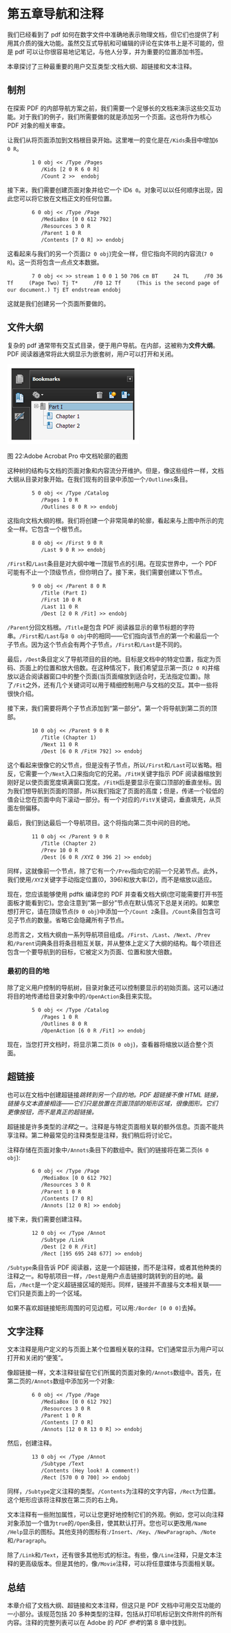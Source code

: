 # 第五章导航和注释

我们已经看到了 pdf 如何在数字文件中准确地表示物理文档，但它们也提供了利用其介质的强大功能。虽然交互式导航和可编辑的评论在实体书上是不可能的，但是 pdf 可以让你很容易地记笔记，与他人分享，并为重要的位置添加书签。

本章探讨了三种最重要的用户交互类型:文档大纲、超链接和文本注释。

## 制剂

在探索 PDF 的内部导航方案之前，我们需要一个足够长的文档来演示这些交互功能。对于我们的例子，我们所需要做的就是添加另一个页面。这也将作为核心 PDF 对象的相关审查。

让我们从将页面添加到文档根目录开始。这里唯一的变化是在`/Kids`条目中增加`6 0 R`。

```
        1 0 obj << /Type /Pages
           /Kids [2 0 R 6 0 R]
           /Count 2 >>  endobj

```

接下来，我们需要创建页面对象并给它一个 ID`6 0`。对象可以以任何顺序出现，因此您可以将它放在文档正文的任何位置。

```
        6 0 obj << /Type /Page
           /MediaBox [0 0 612 792]
           /Resources 3 0 R
           /Parent 1 0 R
           /Contents [7 0 R] >> endobj

```

这看起来与我们的另一个页面(`2 0 obj`)完全一样，但它指向不同的内容流(`7 0 R`)。这一页将包含一点点文本数据。

```
        7 0 obj << >> stream 1 0 0 1 50 706 cm BT     24 TL     /F0 36 Tf     (Page Two) Tj T*     /F0 12 Tf     (This is the second page of our document.) Tj ET endstream endobj

```

这就是我们创建另一个页面所要做的。

## 文件大纲

复杂的 pdf 通常带有交互式目录，便于用户导航。在内部，这被称为**文件大纲**。PDF 阅读器通常将此大纲显示为嵌套树，用户可以打开和关闭。

![](img/image022.png)

图 22:Adobe Acrobat Pro 中文档轮廓的截图

这种树的结构与文档的页面对象和内容流分开维护。但是，像这些组件一样，文档大纲从目录对象开始。在我们现有的目录中添加一个`/Outlines`条目。

```
        5 0 obj << /Type /Catalog
           /Pages 1 0 R
           /Outlines 8 0 R >> endobj

```

这指向文档大纲的根。我们将创建一个非常简单的轮廓，看起来与上图中所示的完全一样。它包含一个根节点。

```
        8 0 obj << /First 9 0 R
           /Last 9 0 R >> endobj

```

`/First`和`/Last`条目是对大纲中唯一顶层节点的引用。在现实世界中，一个 PDF 可能有不止一个顶级节点，但你明白了。接下来，我们需要创建以下节点。

```
        9 0 obj << /Parent 8 0 R
           /Title (Part I)
           /First 10 0 R
           /Last 11 0 R
           /Dest [2 0 R /Fit] >> endobj

```

`/Parent`分回文档根。`/Title`是包含 PDF 阅读器显示的章节标题的字符串。`/First`和`/Last`与`8 0 obj`中的相同——它们指向该节点的第一个和最后一个子节点。因为这个节点会有两个子节点，`/First`和`/Last`是不同的。

最后，`/Dest`条目定义了导航项目的目的地。目标是文档中的特定位置，指定为页码、页面上的位置和放大倍数。在这种情况下，我们希望显示第一页(`2 0 R`)并缩放以适合阅读器窗口中的整个页面(当页面缩放到适合时，无法指定位置)。除了`/Fit`之外，还有几个关键词可以用于精细控制用户与文档的交互。其中一些将很快介绍。

接下来，我们需要将两个子节点添加到“第一部分”。第一个将导航到第二页的顶部。

```
        10 0 obj << /Parent 9 0 R
           /Title (Chapter 1)
           /Next 11 0 R
           /Dest [6 0 R /FitH 792] >> endobj

```

这个看起来很像它的父节点，但是没有子节点，所以`/First`和`/Last`可以省略。相反，它需要一个`/Next`入口来指向它的兄弟。`/FitH`关键字指示 PDF 阅读器缩放到刚好足以使页面宽度填满窗口宽度。`/FitH`后是要显示在窗口顶部的垂直坐标。因为我们想导航到页面的顶部，所以我们指定了页面的高度；但是，传递一个较低的值会让您在页面中向下滚动一部分。有一个对应的`/FitV`关键词，垂直填充，从页面左侧偏移。

最后，我们到达最后一个导航项目。这个将指向第二页中间的目的地。

```
        11 0 obj << /Parent 9 0 R
           /Title (Chapter 2)
           /Prev 10 0 R
           /Dest [6 0 R /XYZ 0 396 2] >> endobj

```

同样，这就像前一个节点，除了它有一个`/Prev`指向它的前一个兄弟节点。此外，我们使用`/XYZ`关键字手动指定位置(0，396)和放大率(2)，而不是缩放以适应。

现在，您应该能够使用 pdftk 编译您的 PDF 并查看文档大纲(您可能需要打开书签面板才能看到它)。您会注意到“第一部分”节点在默认情况下总是关闭的。如果您想打开它，请在顶级节点(`9 0 obj`)中添加一个`/Count 2`条目。`/Count`条目包含可见子节点的数量。省略它会隐藏所有子节点。

总而言之，文档大纲由一系列导航项目组成。`/First`、`/Last`、`/Next`、`/Prev`和`/Parent`词典条目将条目相互关联，并从整体上定义了大纲的结构。每个项目还包含一个要导航到的目标，它被定义为页面、位置和放大倍数。

### 最初的目的地

除了定义用户控制的导航树，目录对象还可以控制要显示的初始页面。这可以通过将目的地传递给目录对象中的`/OpenAction`条目来实现。

```
        5 0 obj << /Type /Catalog
           /Pages 1 0 R
           /Outlines 8 0 R
           /OpenAction [6 0 R /Fit] >> endobj

```

现在，当您打开文档时，将显示第二页(`6 0 obj`)，查看器将缩放以适合整个页面。

## 超链接

也可以在文档中创建超链接*跳转到另一个目的地。PDF 超链接不像 HTML 链接，链接与文本直接相连——它们只是放置在页面顶部的矩形区域，很像图形。它们更像按钮，而不是真正的超链接。*

超链接是许多类型的*注释*之一。注释是与特定页面相关联的额外信息。页面不能共享注释。第二种最常见的注释类型是注释，我们稍后将讨论它。

注释存储在页面对象中`/Annots`条目下的数组中。我们的链接将在第二页(`6 0 obj`):

```
        6 0 obj << /Type /Page
           /MediaBox [0 0 612 792]
           /Resources 3 0 R
           /Parent 1 0 R
           /Contents [7 0 R]
           /Annots [12 0 R] >> endobj

```

接下来，我们需要创建注释。

```
        12 0 obj << /Type /Annot
           /Subtype /Link
           /Dest [2 0 R /Fit]
           /Rect [195 695 248 677] >> endobj

```

`/Subtype`条目告诉 PDF 阅读器，这是一个超链接，而不是注释，或者其他种类的注释之一。和导航项目一样，`/Dest`是用户点击链接时跳转到的目的地。最后，`/Rect`是一个定义超链接区域的矩形。同样，链接并不直接与文本相关联——它们只是页面上的一个区域。

如果不喜欢超链接矩形周围的可见边框，可以用:`/Border [0 0 0]`去掉。

## 文字注释

文本注释是用户定义的与页面上某个位置相关联的注释。它们通常显示为用户可以打开和关闭的“便笺”。

像超链接一样，文本注释驻留在它们所属的页面对象的`/Annots`数组中。首先，在第二页的`/Annots`数组中添加另一个对象:

```
        6 0 obj << /Type /Page
           /MediaBox [0 0 612 792]
           /Resources 3 0 R
           /Parent 1 0 R
           /Contents [7 0 R]
           /Annots [12 0 R 13 0 R] >> endobj

```

然后，创建注释。

```
        13 0 obj << /Type /Annot
           /Subtype /Text
           /Contents (Hey look! A comment!)
           /Rect [570 0 0 700] >> endobj

```

同样，`/Subtype`定义注释的类型。`/Contents`为注释的文字内容，`/Rect`为位置。这个矩形应该将注释放在第二页的右上角。

文本注释有一些附加属性，可以让您更好地控制它们的外观。例如，您可以向注释对象添加一个值为`true`的`/Open`条目，使其默认打开。您也可以更改用`/Name /Help`显示的图标。其他支持的图标有:`/Insert`、`/Key`、`/NewParagraph`、`/Note`和`/Paragraph`。

除了`/Link`和`/Text`，还有很多其他形式的标注。有些，像`/Line`注释，只是文本注释的更高级版本。但是其他的，像`/Movie`注释，可以将任意媒体与页面相关联。

## 总结

本章介绍了文档大纲、超链接和文本注释，但这只是 PDF 文档中可用交互功能的一小部分。该规范包括 20 多种类型的注释，包括从打印机标记到文件附件的所有内容。注释的完整列表可以在 Adobe 的 *PDF 参考*的第 8 章中找到。